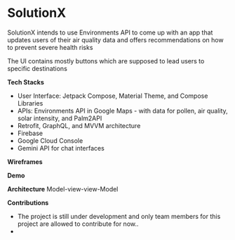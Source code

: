 # SolutionX
SolutionX intends to use Environments API to come up with an app that updates users of their air quality data and offers recommendations on how to prevent severe health risks

The UI contains mostly buttons which are supposed to lead users to specific destinations


**Tech Stacks**
* User Interface: Jetpack Compose, Material Theme, and Compose Libraries
* APIs: Environments API in Google Maps - with data for pollen, air quality, solar intensity, and Palm2API
* Retrofit, GraphQL, and MVVM architecture
* Firebase
* Google Cloud Console
* Gemini API for chat interfaces

**Wireframes**



**Demo**



**Architecture**
Model-view-view-Model


**Contributions**
- The project is still under development and only team members for this project are allowed to contribute for now..
- 




